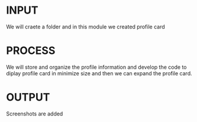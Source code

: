 # INPUT
  We will craete a folder and in this module we created profile card

# PROCESS
  We will store and organize the profile information and develop the code to diplay profile card in minimize size and then we can expand the profile card. 
# OUTPUT
  Screenshots are added